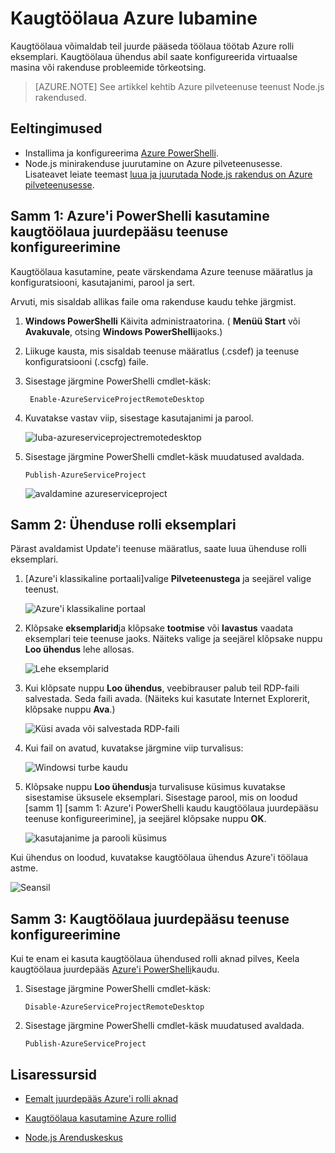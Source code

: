 <properties 
    pageTitle="Luba kaugtöölaud puhul pilveteenuste (Node.js)" 
    description="Saate teada, kuidas virtuaalmasinates, majutusteenuse Azure'i Node.js rakenduse remote-töölaua juurdepääsu lubamiseks." 
    services="cloud-services" 
    documentationCenter="nodejs" 
    authors="rmcmurray" 
    manager="wpickett" 
    editor=""/>

<tags 
    ms.service="cloud-services" 
    ms.workload="tbd" 
    ms.tgt_pltfrm="na" 
    ms.devlang="nodejs" 
    ms.topic="article" 
    ms.date="08/11/2016" 
    ms.author="robmcm"/>

# <a name="enabling-remote-desktop-in-azure"></a>Kaugtöölaua Azure lubamine

Kaugtöölaua võimaldab teil juurde pääseda töölaua töötab Azure rolli eksemplari. Kaugtöölaua ühendus abil saate konfigureerida virtuaalse masina või rakenduse probleemide tõrkeotsing.

> [AZURE.NOTE] See artikkel kehtib Azure pilveteenuse teenust Node.js rakendused.


## <a name="prerequisites"></a>Eeltingimused

- Installima ja konfigureerima [Azure PowerShelli](../powershell-install-configure.md).
- Node.js minirakenduse juurutamine on Azure pilveteenusesse. Lisateavet leiate teemast [luua ja juurutada Node.js rakendus on Azure pilveteenusesse](cloud-services-nodejs-develop-deploy-app.md).


## <a name="step-1-use-azure-powershell-to-configure-the-service-for-remote-desktop-access"></a>Samm 1: Azure'i PowerShelli kasutamine kaugtöölaua juurdepääsu teenuse konfigureerimine

Kaugtöölaua kasutamine, peate värskendama Azure teenuse määratlus ja konfiguratsiooni, kasutajanimi, parool ja sert. 

Arvuti, mis sisaldab allikas faile oma rakenduse kaudu tehke järgmist.

1. **Windows PowerShelli** Käivita administraatorina. ( **Menüü Start** või **Avakuvale**, otsing **Windows PowerShelli**jaoks.)

2.  Liikuge kausta, mis sisaldab teenuse määratlus (.csdef) ja teenuse konfiguratsiooni (.cscfg) faile.

3. Sisestage järgmine PowerShelli cmdlet-käsk:

        Enable-AzureServiceProjectRemoteDesktop

4. Kuvatakse vastav viip, sisestage kasutajanimi ja parool.

    ![luba-azureserviceprojectremotedesktop][enable-rdp]

3.  Sisestage järgmine PowerShelli cmdlet-käsk muudatused avaldada.

        Publish-AzureServiceProject

    ![avaldamine azureserviceproject][publish-project]

## <a name="step-2-connect-to-the-role-instance"></a>Samm 2: Ühenduse rolli eksemplari

Pärast avaldamist Update'i teenuse määratlus, saate luua ühenduse rolli eksemplari.

1.  [Azure'i klassikaline portaali]valige **Pilveteenustega** ja seejärel valige teenust.

    ![Azure'i klassikaline portaal][cloud-services]

2.  Klõpsake **eksemplarid**ja klõpsake **tootmise** või **lavastus** vaadata eksemplari teie teenuse jaoks. Näiteks valige ja seejärel klõpsake nuppu **Loo ühendus** lehe allosas.

    ![Lehe eksemplarid][3]

2.  Kui klõpsate nuppu **Loo ühendus**, veebibrauser palub teil RDP-faili salvestada. Seda faili avada. (Näiteks kui kasutate Internet Explorerit, klõpsake nuppu **Ava**.)

    ![Küsi avada või salvestada RDP-faili][4]

3.  Kui fail on avatud, kuvatakse järgmine viip turvalisus:

    ![Windowsi turbe kaudu][5]

4.  Klõpsake nuppu **Loo ühendus**ja turvalisuse küsimus kuvatakse sisestamise üksusele eksemplari. Sisestage parool, mis on loodud [samm 1] [samm 1: Azure'i PowerShelli kaudu kaugtöölaua juurdepääsu teenuse konfigureerimine], ja seejärel klõpsake nuppu **OK**.

    ![kasutajanime ja parooli küsimus][6]

Kui ühendus on loodud, kuvatakse kaugtöölaua ühendus Azure'i töölaua astme. 

![Seansil][7]

## <a name="step-3-configure-the-service-to-disable-remote-desktop-access"></a>Samm 3: Kaugtöölaua juurdepääsu teenuse konfigureerimine 

Kui te enam ei kasuta kaugtöölaua ühendused rolli aknad pilves, Keela kaugtöölaua juurdepääs [Azure'i PowerShelli]kaudu.

1.  Sisestage järgmine PowerShelli cmdlet-käsk:

        Disable-AzureServiceProjectRemoteDesktop

2.  Sisestage järgmine PowerShelli cmdlet-käsk muudatused avaldada.

        Publish-AzureServiceProject

## <a name="additional-resources"></a>Lisaressursid

- [Eemalt juurdepääs Azure'i rolli aknad] 
- [Kaugtöölaua kasutamine Azure rollid]
- [Node.js Arenduskeskus](/develop/nodejs/)

  [Azure'i PowerShelli]: http://go.microsoft.com/?linkid=9790229&clcid=0x409

[Azure'i klassikaline portaal]: http://manage.windowsazure.com
[publish-project]: ./media/cloud-services-nodejs-enable-remote-desktop/publish-rdp.png
[enable-rdp]: ./media/cloud-services-nodejs-enable-remote-desktop/enable-rdp.png
[cloud-services]: ./media/cloud-services-nodejs-enable-remote-desktop/cloud-services-remote.png
[3]: ./media/cloud-services-nodejs-enable-remote-desktop/cloud-service-instance.png
[4]: ./media/cloud-services-nodejs-enable-remote-desktop/rdp-open.png
[5]: ./media/cloud-services-nodejs-enable-remote-desktop/remote-desktop-12.png
[6]: ./media/cloud-services-nodejs-enable-remote-desktop/remote-desktop-13.png
[7]: ./media/cloud-services-nodejs-enable-remote-desktop/remote-desktop-14.png
  
[Eemalt juurdepääs Azure'i rolli aknad]: http://msdn.microsoft.com/library/windowsazure/hh124107.aspx
[Kaugtöölaua kasutamine Azure rollid]: http://msdn.microsoft.com/library/windowsazure/gg443832.aspx
 